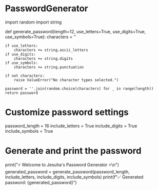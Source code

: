# PasswordGenerator

import random
import string

def generate_password(length=12, use_letters=True, use_digits=True, use_symbols=True):
    characters = ''
    
    if use_letters:
        characters += string.ascii_letters
    if use_digits:
        characters += string.digits
    if use_symbols:
        characters += string.punctuation

    if not characters:
        raise ValueError("No character types selected.")

    password = ''.join(random.choice(characters) for _ in range(length))
    return password

# Customize password settings
password_length = 16
include_letters = True
include_digits = True
include_symbols = True

# Generate and print the password
print("⚡️ Welcome to Jesuha's Password Generator ⚡️\n")
generated_password = generate_password(password_length, include_letters, include_digits, include_symbols)
print(f"✅ Generated password: {generated_password}")
